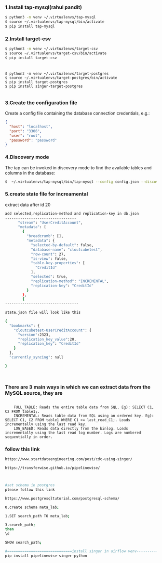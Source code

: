 ### 1.Install tap-mysql(rahul pandit)

```bash
$ python3 -m venv ~/.virtualenvs/tap-mysql
$ source ~/.virtualenvs/tap-mysql/bin/activate
$ pip install tap-mysql

```

### 2.Install target-csv

```bash
$ python3 -m venv ~/.virtualenvs/target-csv
$ source ~/.virtualenvs/target-csv/bin/activate
$ pip install target-csv

```
### 
```

$ python3 -m venv ~/.virtualenvs/target-postgres
$ source ~/.virtualenvs/target-postgres/bin/activate
$ pip install target-postgres
$ pip install singer-target-postgres


```


### 3.Create the configuration file

Create a config file containing the database connection credentials, e.g.:

```json
{
  "host": "localhost",
  "port": "3306",
  "user": "root",
  "password": "password"
}
```

### 4.Discovery mode

The tap can be invoked in discovery mode to find the available tables and
columns in the database:

```bash
$  ~/.virtualenvs/tap-mysql/bin/tap-mysql --config config.json --discover

```

### 5.create state file for increamental

extract data after id 20

```bash
add selected,replication-method and replication-key in db.json
---------------------------------
      "stream": "UserCreditAccount",
      "metadata": [
        {
          "breadcrumb": [],
          "metadata": {
            "selected-by-default": false,
            "database-name": "cloutcubetest",
            "row-count": 27,
            "is-view": false,
            "table-key-properties": [
              "CreditId"
            ],
            "selected": true,
            "replication-method": "INCREMENTAL",
            "replication-key": "CreditId"
          }
        },
        {
----------------------------------

state.json file will look like this

{
  "bookmarks": {
    "cloutcubetest-UserCreditAccount": {
      "version":2323,
      "replication_key_value":20,
      "replication_key": "CreditId"
    }
  },
  "currently_syncing": null

}




```

### There are 3 main ways in which we can extract data from the MySQL source, they are
```

    FULL_TABLE: Reads the entire table data from SQL. Eg): SELECT C1, C2 FROM table1;.
    INCREMENTAL: Reads table data from SQL using an ordered key. Eg): SELECT C1, C2 FROM table1 WHERE C1 >= last_read_C1;. Loads incrementally using the last read key.
    LOG_BASED: Reads data directly from the binlog. Loads incrementally using the last read log number. Logs are numbered sequentially in order.
```


### follow this link
```bash
https://www.startdataengineering.com/post/cdc-using-singer/

https://transferwise.github.io/pipelinewise/



#set schema in postgres
please follow this link

https://www.postgresqltutorial.com/postgresql-schema/

0.create schema meta_lab;

1.SET search_path TO meta_lab; 

3.search_path;
then 
\d

SHOW search_path;

#==============================install singer in airflow venv-------------------
pip install pipelinewise-singer-python


```


